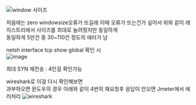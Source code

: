 
![window 사이즈](https://github.com/user-attachments/assets/a577caef-5173-4241-8d42-01c47149918b)

처음에는 zero windowsize오류가 뜨길래 이때 오류가 뜨는건가 싶어서 위와 같이 레지스트리에서 사이즈를 최대로 늘려줬지만 동일하게   
동일하게 5만건 중 30~110건 정도의 에러가 남

netsh interface tcp show global 확인 시   
![image](https://github.com/user-attachments/assets/4c06128f-b302-4209-aa41-ac91cd36274a)

최대 SYN 재전송 : 4인걸 확인가능 

wireshark로 이걸 다시 확인해보면   
과부하오면 윈도우의 경우 아래와 같이 4번의 재요청후 응답이 안오면 Jmeter에서 에러처리 
![wireshark](https://github.com/user-attachments/assets/b682aacc-4a80-4299-a62c-c0247a503095)
